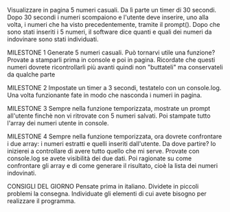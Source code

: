 Visualizzare in pagina 5 numeri casuali. Da lì parte un timer di 30 secondi.
Dopo 30 secondi i numeri scompaiono e l'utente deve inserire, uno alla volta, i numeri che ha visto precedentemente, tramite il prompt().
Dopo che sono stati inseriti i 5 numeri, il software dice quanti e quali dei numeri da indovinare sono stati individuati.

MILESTONE 1
Generate 5 numeri casuali. Può tornarvi utile una funzione? Provate a stamparli prima in console e poi in pagina.
Ricordate che questi numeri dovrete ricontrollarli più avanti quindi non "buttateli" ma conservateli da qualche parte

MILESTONE 2
Impostate un timer a 3 secondi, testatelo con un console.log. Una volta funzionante fate in modo che nasconda i numeri in pagina.

MILESTONE 3
Sempre nella funzione temporizzata, mostrate un prompt all'utente finchè non vi ritrovate con 5 numeri salvati. Poi stampate tutto l'array dei numeri utente in console.

MILESTONE 4
Sempre nella funzione temporizzata, ora dovrete confrontare i due array: i numeri estratti e quelli inseriti dall'utente. Da dove partire? Io inizierei a controllare di avere tutto quello che mi serve. Provate con console.log se avete visibilità dei due dati. Poi ragionate su come confrontare gli array e di come generare il risultato, cioè la lista dei numeri indovinati.

CONSIGLI DEL GIORNO
Pensate prima in italiano.
Dividete in piccoli problemi la consegna.
Individuate gli elementi di cui avete bisogno per realizzare il programma.
